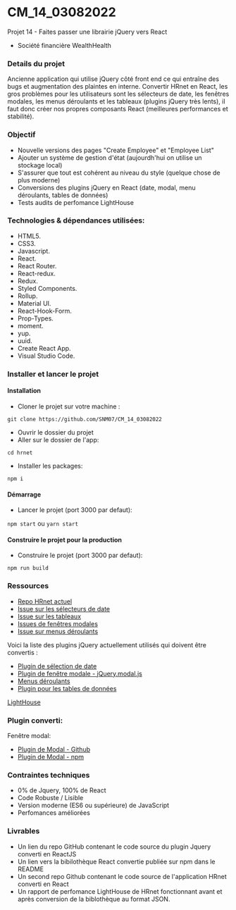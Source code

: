 # CM_14_03082022
Projet 14 - Faites passer une librairie jQuery vers React
- Société financière WealthHealth

### Details du projet
Ancienne application qui utilise jQuery côté front end ce qui entraîne des bugs et augmentation des plaintes en interne. Convertir HRnet en React, les gros problèmes pour les utilisateurs sont les sélecteurs de date, les fenêtres modales, les menus déroulants et les tableaux (plugins jQuery très lents), il faut donc créer nos propres composants React (meilleures performances et stabilité). 

### Objectif
- Nouvelle versions des pages "Create Employee" et "Employee List"
- Ajouter un système de gestion d'état (aujourdh'hui on utilise un stockage local)
- S'assurer que tout est cohérent au niveau du style (quelque chose de plus moderne)
- Conversions des plugins jQuery en React (date, modal, menu déroulants, tables de données)
- Tests audits de perfomance LightHouse

### Technologies & dépendances utilisées:
- HTML5.
- CSS3.
- Javascript.
- React.
- React Router.
- React-redux.
- Redux.
- Styled Components.
- Rollup.
- Material UI.
- React-Hook-Form.
- Prop-Types.
- moment.
- yup.
- uuid.
- Create React App.
- Visual Studio Code.

### Installer et lancer le projet

#### Installation

- Cloner le projet sur votre machine :

`git clone https://github.com/SNM07/CM_14_03082022`

- Ouvrir le dossier du projet
- Aller sur le dossier de l'app:

`cd hrnet`

- Installer les packages:

`npm i`

#### Démarrage

- Lancer le projet (port 3000 par defaut):

`npm start` ou
`yarn start`

#### Construire le projet pour la production

- Construire le projet (port 3000 par defaut):

`npm run build`

### Ressources
- [Repo HRnet actuel](https://github.com/OpenClassrooms-Student-Center/P12_Front-end)
- [Issue sur les sélecteurs de date](https://github.com/OpenClassrooms-Student-Center/P12_Front-end/issues/1)
- [Issue sur les tableaux](https://github.com/OpenClassrooms-Student-Center/P12_Front-end/issues/2)
- [Issues de fenêtres modales](https://github.com/OpenClassrooms-Student-Center/P12_Front-end/issues/3)
- [Issue sur menus déroulants](https://github.com/OpenClassrooms-Student-Center/P12_Front-end/issues/4)

Voici la liste des plugins jQuery actuellement utilisés qui doivent être convertis : 
- [Plugin de sélection de date](https://github.com/xdan/datetimepicker)
- [Plugin de fenêtre modale - jQuery.modal.js](https://github.com/kylefox/jquery-modal)
- [Menus déroulants](https://github.com/jquery/jquery-ui/blob/master/ui/widgets/selectmenu.js)
- [Plugin pour les tables de données](https://github.com/DataTables/DataTables)


[LightHouse](https://developers.google.com/web/tools/lighthouse/)

### Plugin converti:
Fenêtre modal:
- [Plugin de Modal - Github](https://github.com/SNM07/CM_14_03082022-modal)
- [Plugin de Modal - npm](https://www.npmjs.com/package/modal-snm07-p14)

### Contraintes techniques
- 0% de Jquery, 100% de React
- Code Robuste / Lisible
- Version moderne (ES6 ou supérieure) de JavaScript
- Perfomances améliorées

### Livrables
- Un lien du repo GitHub contenant le code source du plugin Jquery converti en ReactJS
- Un lien vers la bibilothèque React convertie publiée sur npm dans le README
- Un second repo Github contenant le code source de l'application HRnet converti en React
- Un rapport de perfomance LightHouse de HRnet fonctionnant avant et après conversion de la biblothèque au format JSON.

